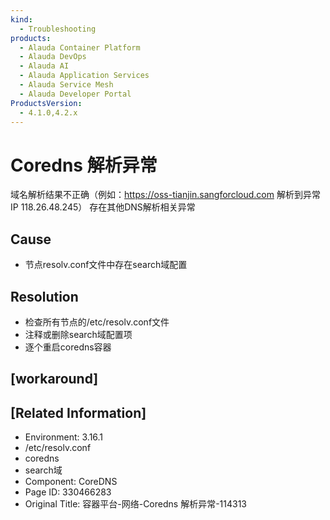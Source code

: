 ```yaml
---
kind:
  - Troubleshooting
products:
  - Alauda Container Platform
  - Alauda DevOps
  - Alauda AI
  - Alauda Application Services
  - Alauda Service Mesh
  - Alauda Developer Portal
ProductsVersion:
  - 4.1.0,4.2.x
---
```

<!-- A type of document that involves encountering a fault, diagnosing it, performing root cause analysis, and providing solutions. -->

# Coredns 解析异常

域名解析结果不正确（例如：https://oss-tianjin.sangforcloud.com 解析到异常IP 118.26.48.245） 存在其他DNS解析相关异常

## Cause
- 节点resolv.conf文件中存在search域配置

## Resolution
- 检查所有节点的/etc/resolv.conf文件
- 注释或删除search域配置项
- 逐个重启coredns容器

## [workaround]

## [Related Information]
- Environment: 3.16.1
- /etc/resolv.conf
- coredns
- search域
- Component: CoreDNS
- Page ID: 330466283
- Original Title: 容器平台-网络-Coredns 解析异常-114313
